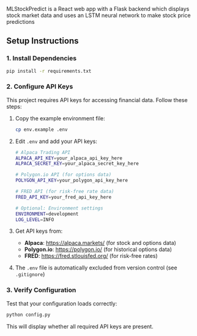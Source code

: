 MLStockPredict is a React web app with a Flask backend which displays stock market data and uses an LSTM neural network to make stock price predictions

## Setup Instructions

### 1. Install Dependencies

```bash
pip install -r requirements.txt
```

### 2. Configure API Keys

This project requires API keys for accessing financial data. Follow these steps:

1. Copy the example environment file:
   ```bash
   cp env.example .env
   ```

2. Edit `.env` and add your API keys:
   ```bash
   # Alpaca Trading API
   ALPACA_API_KEY=your_alpaca_api_key_here
   ALPACA_SECRET_KEY=your_alpaca_secret_key_here
   
   # Polygon.io API (for options data)
   POLYGON_API_KEY=your_polygon_api_key_here
   
   # FRED API (for risk-free rate data)
   FRED_API_KEY=your_fred_api_key_here
   
   # Optional: Environment settings
   ENVIRONMENT=development
   LOG_LEVEL=INFO
   ```

3. Get API keys from:
   - **Alpaca**: https://alpaca.markets/ (for stock and options data)
   - **Polygon.io**: https://polygon.io/ (for historical options data)
   - **FRED**: https://fred.stlouisfed.org/ (for risk-free rates)

4. The `.env` file is automatically excluded from version control (see `.gitignore`)

### 3. Verify Configuration

Test that your configuration loads correctly:
```bash
python config.py
```

This will display whether all required API keys are present.
